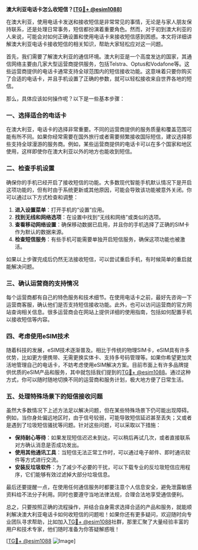 **澳大利亚电话卡怎么收短信？[[TG💪+ @esim1088](https://t.me/s/esim1088)]**

在澳大利亚，使用电话卡发送和接收短信是非常常见的事情，无论是与家人朋友保持联系，还是处理日常事务，短信都扮演着重要角色。然而，对于初到澳大利亚的人来说，可能会对如何正确设置和使用电话卡来接收短信感到困惑。本文将详细讲解澳大利亚电话卡接收短信的相关知识，帮助大家轻松应对这一问题。

首先，我们需要了解澳大利亚的通信环境。澳大利亚是一个高度发达的国家，其通信网络主要由几家大型运营商提供服务，包括Telstra、Optus和Vodafone等。这些运营商提供的电话卡通常支持全球范围内的短信接收功能。这意味着只要你购买了合适的电话卡，并且手机设置了正确的参数，就可以轻松接收来自世界各地的短信。

那么，具体应该如何操作呢？以下是一些基本步骤：

### 一、选择适合的电话卡

在澳大利亚，电话卡的选择非常重要。不同的运营商提供的服务质量和覆盖范围可能有所不同。如果你经常需要在国外旅行或者需要频繁接收国际短信，建议选择那些支持全球漫游的服务商。例如，某些运营商提供的电话卡可以在多个国家和地区使用，这样即使你在澳大利亚以外的地方也能收到短信。

### 二、检查手机设置

确保你的手机已经开启了接收短信的功能。大多数现代智能手机默认情况下是开启这项功能的，但有时由于系统更新或其他原因，可能会导致该功能被意外关闭。你可以通过以下方式检查和调整：

1. **进入设置菜单**：打开手机的“设置”应用。
2. **找到无线和网络选项**：在设置中找到“无线和网络”或类似的选项。
3. **查看移动网络设置**：确保移动数据已启用，并且你的手机选择了正确的SIM卡作为默认的数据来源。
4. **检查短信服务**：有些手机可能需要单独开启短信服务，确保这项功能也被激活。

如果以上步骤完成后仍然无法接收短信，可以尝试重启手机，有时候简单的重启就能解决问题。

### 三、确认运营商的支持情况

每个运营商都有自己的特色服务和技术细节。在使用电话卡之前，最好先咨询一下运营商客服，确认他们是否支持短信接收功能。此外，也可以访问运营商的官方网站查询相关信息。很多运营商会在网站上提供详细的使用指南，包括如何配置手机以接收短信等内容。

### 四、考虑使用eSIM技术

随着科技的发展，eSIM技术逐渐普及。相比于传统的物理SIM卡，eSIM具有许多优势，比如更方便携带、无需更换实体卡、支持多号码管理等。如果你希望更加灵活地管理自己的电话卡，不妨考虑使用eSIM解决方案。目前市面上有许多品牌提供优质的eSIM产品和服务，其中就包括我们提到的[TG💪+ @esim1088](https://t.me/s/esim1088)。通过这种方式，你可以随时随地切换不同的运营商和服务计划，极大地方便了日常生活。

### 五、处理特殊场景下的短信接收问题

虽然大多数情况下上述方法足以解决问题，但在某些特殊场景下仍可能出现障碍。例如，当你身处偏远地区时，由于信号较弱，可能导致短信延迟甚至丢失；又或者是遇到了垃圾短信骚扰等问题。针对这些问题，可以采取以下措施：

- **保持耐心等待**：如果发现短信迟迟未到达，可以稍后再试几次，或者直接联系对方确认消息是否成功发出。
- **使用其他通讯工具**：当短信无法正常工作时，可以通过电子邮件、即时通讯软件等方式进行交流。
- **安装反垃圾软件**：为了减少不必要的干扰，可以下载专业的反垃圾短信应用程序，它们能够有效过滤掉大部分垃圾信息。

最后还要提醒一点，在使用任何通信服务时都要注意个人信息安全，避免泄露敏感资料给不法分子利用。同时也要遵守当地法律法规，合理合法地享受通信便利。

总之，只要按照正确的流程操作，并结合自身需求选择合适的产品和服务，就能顺利解决澳大利亚电话卡如何收短信的问题啦！如果你还有更多疑问，欢迎随时向专业团队寻求帮助，比如加入[TG💪+ @esim1088](https://t.me/s/esim1088)社群，那里汇聚了大量经验丰富的用户和技术专家，他们随时准备为你答疑解惑哦！

[[TG💪+ @esim1088](https://t.me/s/esim1088) ![Image](https://i.postimg.cc/4NQfJmqS/Snipaste-2025-05-13-00-14-12.png)]